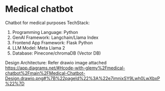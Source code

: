 # Medical chatbot
Chatbot for medical purposes
TechStack:
1. Programming Language: Python
2. GenAI Framework: Langchain/Llama Index
3. Frontend App Framework: Flask Python
4. LLM Model: Meta Llama 2
5. Database: Pinecone/chromaDB (Vector DB)

Design Architecture: Refer drawio image attached
https://app.diagrams.net/#Hcode-with-glemy%2Fmedical-chatbot%2Fmain%2FMedical-Chatbot-Design.drawio.png#%7B%22pageId%22%3A%22e7imnixSY9Lwh0LwXbxP%22%7D
